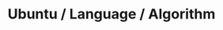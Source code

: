 ---
# file: !my-blog.md
layout: list
title: Ubuntu / Language / Algorithm
slug: ubuntu-python-algorithm
menu: true
permalink: /ubuntu-python-algorithm/
order: 2
sitemap: false
description: >
    Ubuntu, Language, Algorithm Marking.    
 
    1. 【Ubuntu】 : Linux, Shell     

    2. 【Python, C++, C, C#】 : Python Script

    3. 【Algorithm】 : SVM, ELM       

    4. 【GPU_Server】 :  Cloud GPU Server

# accent_color: rgb(38,139,210)
accent_image: /assets/img/catagorys/programmer.jpg
#   background: rgb(32,32,32)
#   overlay:    false
---